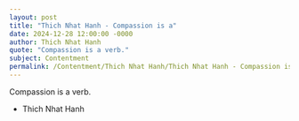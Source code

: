 ```yaml
---
layout: post
title: "Thich Nhat Hanh - Compassion is a"
date: 2024-12-28 12:00:00 -0000
author: Thich Nhat Hanh
quote: "Compassion is a verb."
subject: Contentment
permalink: /Contentment/Thich Nhat Hanh/Thich Nhat Hanh - Compassion is a
---
```


Compassion is a verb.

- Thich Nhat Hanh
